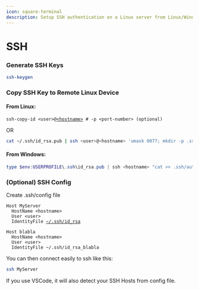 ```yaml
---
icon: square-terminal
description: Setup SSH authentication on a Linux server from Linux/Windows
---
```


# SSH

### Generate SSH Keys

```bash
ssh-keygen
```

### Copy SSH Key to Remote Linux Device <a href="#copy-ssh-key-to-remote-linux-device" id="copy-ssh-key-to-remote-linux-device"></a>

#### From Linux:

<pre class="language-bash"><code class="lang-bash">ssh-copy-id &#x3C;user>@<a data-footnote-ref href="#user-content-fn-1">&#x3C;hostname></a> # -p &#x3C;port-number> (optional)
</code></pre>

OR

```bash
cat ~/.ssh/id_rsa.pub | ssh <user>@<hostname> 'umask 0077; mkdir -p .ssh; cat >> .ssh/authorized_keys && echo "Key copied"'
```

#### From Windows:

```powershell
type $env:USERPROFILE\.ssh\id_rsa.pub | ssh <hostname> "cat >> .ssh/authorized_keys"
```

### (Optional) SSH Config

Create .ssh/config file&#x20;

<pre><code>Host MyServer
  HostName &#x3C;hostname>
  User &#x3C;user>
  IdentityFile <a data-footnote-ref href="#user-content-fn-2">~/.ssh/id_rsa</a>

Host blabla
  HostName &#x3C;hostname>
  User &#x3C;user>
  IdentityFile ~/.ssh/id_rsa_blabla
</code></pre>

You can then connect easily to ssh like this:

```bash
ssh MyServer
```

If you use VSCode, it will also detect your SSH Hosts from config file.





[^1]: IP Address or FQDN (domain name)

[^2]: path to private key
